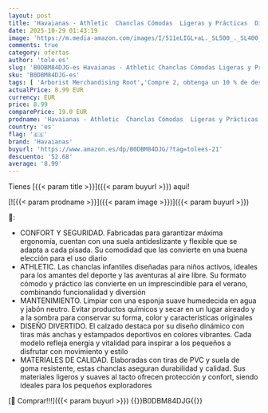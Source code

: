 ```yaml
---
layout: post
title: 'Havaianas - Athletic  Chanclas Cómodas  Ligeras y Prácticas  Diseños Divertidos  Tiras Anchas y Suela Antideslizante  Niño'
date: 2025-10-29 01:43:19
image: 'https://m.media-amazon.com/images/I/511eLIGL+aL._SL500_._SL400_.jpg'
comments: true
category: ofertas
author: 'tole.es'
slug: 'B0DBM84DJG-es Havaianas - Athletic Chanclas Cómodas Ligeras y Prácticas...'
sku: 'B0DBM84DJG-es'
tags: [ 'Arborist Merchandising Root','Compre 2, obtenga un 10 % de descuento','Compre 2, obtenga un 10 % de descuento_Shoes 2','Havaianas','Mens Fashion','Mens Footwear','Moda','Moda Niño','New Arrivals Fashion Revamp','Sandalias y chanclas para niño','Self Service','Special Features Stores','Zapatos de niño','c8538d25-3af9-48d3-aeff-5f3ce5572a36_0','c8538d25-3af9-48d3-aeff-5f3ce5572a36_1701','c8538d25-3af9-48d3-aeff-5f3ce5572a36_2501','c8538d25-3af9-48d3-aeff-5f3ce5572a36_9001','chanclas','havaianas','🇪🇸', ]
actualPrice: 8.99 EUR
currency: EUR
price: 8.99
comparePrice: 19.0 EUR
prodname: 'Havaianas - Athletic  Chanclas Cómodas  Ligeras y Prácticas  Diseños Divertidos  Tiras Anchas y Suela Antideslizante  Niño'
country: 'es'
flag: '🇪🇸'
brand: 'Havaianas'
buyurl: 'https://www.amazon.es/dp/B0DBM84DJG/?tag=tolees-21'
descuento: '52.68'
average: '8.99'
---
```


Tienes [{{< param title >}}]({{< param buyurl >}}) aqui!

[![{{< param prodname >}}]({{< param image >}})]({{< param buyurl >}})

🔎:

- CONFORT Y SEGURIDAD. Fabricadas para garantizar máxima ergonomía, cuentan con una suela antideslizante y flexible que se adapta a cada pisada. Su comodidad que las convierte en una buena elección para el uso diario
- ATHLETIC. Las chanclas infantiles diseñadas para niños activos, ideales para los amantes del deporte y las aventuras al aire libre. Su formato cómodo y práctico las convierte en un imprescindible para el verano, combinando funcionalidad y diversión
- MANTENIMIENTO. Limpiar con una esponja suave humedecida en agua y jabón neutro. Evitar productos químicos y secar en un lugar aireado y a la sombra para conservar su forma, color y características originales
- DISEÑO DIVERTIDO. El calzado destaca por su diseño dinámico con tiras más anchas y estampados deportivos en colores vibrantes. Cada modelo refleja energía y vitalidad para inspirar a los pequeños a disfrutar con movimiento y estilo
- MATERIALES DE CALIDAD. Elaboradas con tiras de PVC y suela de goma resistente, estas chanclas aseguran durabilidad y calidad. Sus materiales ligeros y suaves al tacto ofrecen protección y confort, siendo ideales para los pequeños exploradores

[🛒 Comprar!!!]({{< param buyurl >}})
{{<world>}}B0DBM84DJG{{</world>}}
